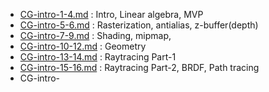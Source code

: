 - [CG-intro-1-4.md](CG-intro-1-4.md) : Intro, Linear algebra, MVP
- [CG-intro-5-6.md](CG-intro-5-6.md) : Rasterization, antialias, z-buffer(depth)
- [CG-intro-7-9.md](CG-intro-7-9.md) : Shading, mipmap,
- [CG-intro-10-12.md](CG-intro-10-12.md) : Geometry
- [CG-intro-13-14.md](CG-intro-13-14.md) : Raytracing Part-1
- [CG-intro-15-16.md](CG-intro-15-16.md) : Raytracing Part-2, BRDF, Path tracing
- CG-intro-

